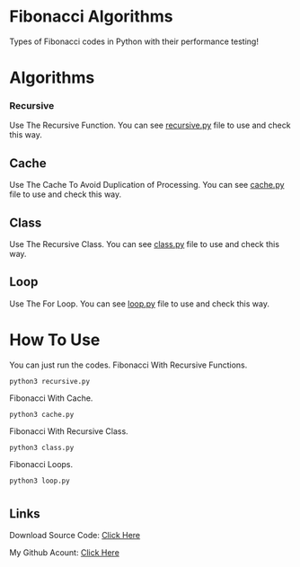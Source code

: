 # Fibonacci Algorithms

Types of Fibonacci codes in Python with their performance testing!

#

# Algorithms

### Recursive

Use The Recursive Function.
You can see [recursive.py](https://github.com/dori-dev/fibonacci-algorithms/blob/main/recursive.py) file to use and check this way.

## Cache

Use The Cache To Avoid Duplication of Processing.
You can see [cache.py](https://github.com/dori-dev/fibonacci-algorithms/blob/main/cache.py) file to use and check this way.

## Class

Use The Recursive Class.
You can see [class.py](https://github.com/dori-dev/fibonacci-algorithms/blob/main/class.py) file to use and check this way.

## Loop

Use The For Loop.
You can see [loop.py](https://github.com/dori-dev/fibonacci-algorithms/blob/main/loop.py) file to use and check this way.

#

# How To Use

You can just run the codes.
Fibonacci With Recursive Functions.

```
python3 recursive.py
```

Fibonacci With Cache.

```
python3 cache.py
```

Fibonacci With Recursive Class.

```
python3 class.py
```

Fibonacci Loops.

```
python3 loop.py
```

#

## Links

Download Source Code: [Click Here]()

My Github Acount: [Click Here](https://github.com/dori-dev/)
